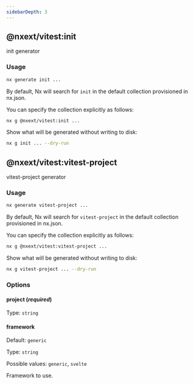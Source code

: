 ```yaml
---
sidebarDepth: 3
---
```


## @nxext/vitest:init

init generator

### Usage

```bash
nx generate init ...
```

By default, Nx will search for `init` in the default collection provisioned in nx.json.

You can specify the collection explicitly as follows:

```bash
nx g @nxext/vitest:init ...
```

Show what will be generated without writing to disk:

```bash
nx g init ... --dry-run
```

## @nxext/vitest:vitest-project

vitest-project generator

### Usage

```bash
nx generate vitest-project ...
```

By default, Nx will search for `vitest-project` in the default collection provisioned in nx.json.

You can specify the collection explicitly as follows:

```bash
nx g @nxext/vitest:vitest-project ...
```

Show what will be generated without writing to disk:

```bash
nx g vitest-project ... --dry-run
```

### Options

#### project (_**required**_)

Type: `string`

#### framework

Default: `generic`

Type: `string`

Possible values: `generic`, `svelte`

Framework to use.
